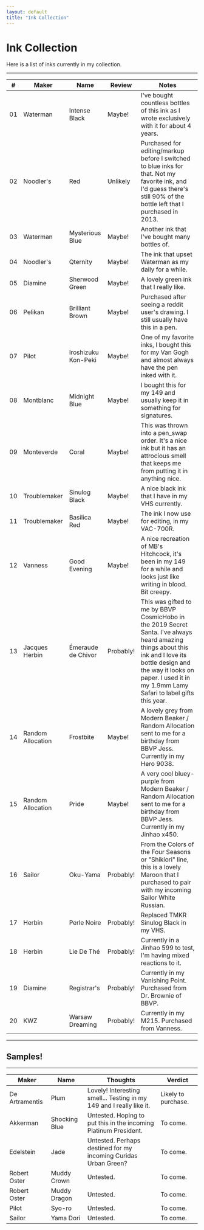 ```yaml
---
layout: default
title: "Ink Collection"
---
```


# Ink Collection

Here is a list of inks currently in my collection.

---

| # | Maker | Name | Review | Notes |
|---|-------|--------|---------|---------|
| 01 | Waterman | Intense Black | Maybe! | I've bought countless bottles of this ink as I wrote exclusively with it for about 4 years. |
| 02 | Noodler's | Red | Unlikely | Purchased for editing/markup before I switched to blue inks for that.  Not my favorite ink, and I'd guess there's still 90% of the bottle left that I purchased in 2013. |
| 03 | Waterman | Mysterious Blue | Maybe! | Another ink that I've bought many bottles of. |
| 04 | Noodler's | Qternity | Maybe! | The ink that upset Waterman as my daily for a while. |
| 05 | Diamine | Sherwood Green | Maybe! | A lovely green ink that I really like. |
| 06 | Pelikan | Brilliant Brown | Maybe! | Purchased after seeing a reddit user's drawing.  I still usually have this in a pen. |
| 07 | Pilot | Iroshizuku Kon-Peki | Maybe! | One of my favorite inks, I bought this for my Van Gogh and almost always have the pen inked with it. |
| 08 | Montblanc | Midnight Blue | Maybe! | I bought this for my 149 and usually keep it in something for signatures. |
| 09 | Monteverde | Coral | Maybe! | This was thrown into a pen_swap order.  It's a nice ink but it has an attrocious smell that keeps me from putting it in anything nice. |
| 10 | Troublemaker | Sinulog Black | Maybe! | A nice black ink that I have in my VHS currently. |
| 11 | Troublemaker | Basilica Red | Maybe! | The ink I now use for editing, in my VAC-700R. |
| 12 | Vanness | Good Evening | Maybe! | A nice recreation of MB's Hitchcock, it's been in my 149 for a while and looks just like writing in blood.  Bit creepy. |
| 13 | Jacques Herbin | Émeraude de Chivor | Probably! | This was gifted to me by BBVP CosmicHobo in the 2019 Secret Santa.  I've always heard amazing things about this ink and I love its bottle design and the way it looks on paper.  I used it in my 1.9mm Lamy Safari to label gifts this year. |
| 14 | Random Allocation | Frostbite | Maybe! | A lovely grey from Modern Beaker / Random Allocation sent to me for a birthday from BBVP Jess.  Currently in my Hero 9038. |
| 15 | Random Allocation | Pride | Maybe! | A very cool bluey-purple from Modern Beaker / Random Allocation sent to me for a birthday from BBVP Jess.  Currently in my Jinhao x450. |
| 16 | Sailor | Oku-Yama | Probably! | From the Colors of the Four Seasons or "Shikiori" line, this is a lovely Maroon that I purchased to pair with my incoming Sailor White Russian. |
| 17 | Herbin | Perle Noire | Probably! | Replaced TMKR Sinulog Black in my VHS. |
| 18 | Herbin | Lie De Thé | Probably! | Currently in a Jinhao 599 to test, I'm having mixed reactions to it. |
| 19 | Diamine | Registrar's | Probably! | Currently in my Vanishing Point.  Purchased from Dr. Brownie of BBVP. |
| 20 | KWZ | Warsaw Dreaming | Probably! | Currently in my M215.  Purchased from Vanness. |

---

## Samples!

---

| Maker | Name | Thoughts | Verdict |
|-------|--------|---------|---------|
| De Artramentis | Plum | Lovely!  Interesting smell... Testing in my 149 and I really like it. | Likely to purchase. |
| Akkerman | Shocking Blue | Untested.  Hoping to put this in the incoming Platinum President. | To come. |
| Edelstein | Jade | Untested.  Perhaps destined for my incoming Curidas Urban Green? | To come. |
| Robert Oster | Muddy Crown | Untested. | To come. |
| Robert Oster | Muddy Dragon | Untested. | To come. |
| Pilot | Syo-ro | Untested. | To come. |
| Sailor | Yama Dori | Untested. | To come. |
